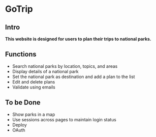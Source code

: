 # GoTrip

## Intro
**This website is designed for users to plan their trips to national parks.**

## Functions
- Search national parks by location, topics, and areas
- Display details of a national park
- Set the national park as destination and add a plan to the list
- Edit and delete plans
- Validate using emails

## To be Done
- Show parks in a map
- Use sessions across pages to maintain login status
- Deploy
- OAuth
